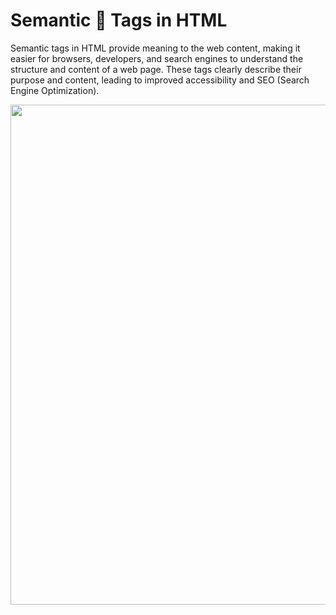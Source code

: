 #  Semantic 🔣 Tags in HTML
Semantic tags in HTML provide meaning to the web content, making it easier for browsers, developers, and search engines to understand the structure and content of a web page. These tags clearly describe their purpose and content, leading to improved accessibility and SEO (Search Engine Optimization).
<p align = "center">
<img src = "https://github.com/user-attachments/assets/214c6cb2-94fb-4d22-9398-ce35471e4842" width = "800px";>
</p>